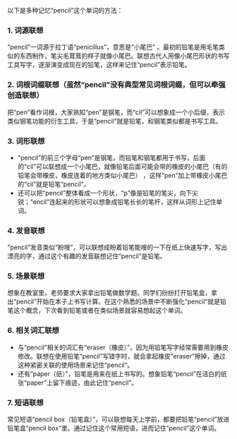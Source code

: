 以下是多种记忆“pencil”这个单词的方法：

### 1. 词源联想
“pencil”一词源于拉丁语“penicillus”，意思是“小尾巴” 。最初的铅笔是用毛笔类似的东西制作，笔尖毛茸茸的样子就像小尾巴。联想古代人用像小尾巴形状的书写工具写字，逐渐演变成现在的铅笔，这样来记住“pencil”表示铅笔。

### 2. 词根词缀联想（虽然“pencil”没有典型常见词根词缀，但可以牵强创造联想）
把“pen”看作词根，大家熟知“pen”是钢笔，而“cil”可以想象成一个小后缀，表示类似钢笔功能的衍生工具，于是“pencil”就是铅笔，和钢笔类似都是书写工具。

### 3. 词形联想
 - “pencil”的前三个字母“pen”是钢笔，而铅笔和钢笔都用于书写，后面的“cil”可以联想成一个小尾巴，就像铅笔后面可能会带的橡皮的小尾巴（有的铅笔会带橡皮，橡皮连着的地方类似小尾巴） ，这样“pen”加上带橡皮小尾巴的“cil”就是铅笔“pencil”。
 - 还可以把“pencil”整体看成一个形状，“p”像是铅笔的笔尖，向下尖锐；“encil”连起来的形状可以想象成铅笔长长的笔杆，这样从词形上记住单词。

### 4. 发音联想
“pencil”发音类似“盼嗖”，可以联想成盼着铅笔能嗖的一下在纸上快速写字，写出漂亮的字，通过这个有趣的发音联想记住“pencil”是铅笔。

### 5. 场景联想
想象在教室里，老师要求大家拿出铅笔做数学题。同学们纷纷打开铅笔盒，拿出“pencil”开始在本子上书写计算。在这个熟悉的场景中不断强化“pencil”就是铅笔这个概念，下次看到铅笔或者在类似场景就容易想起这个单词。

### 6. 相关词汇联想
 - 与“pencil”相关的词汇有“eraser（橡皮）”，因为用铅笔写字经常需要用到橡皮修改。联想在使用铅笔“pencil”写错字时，就会拿起橡皮“eraser”擦掉，通过这种紧密关联的使用场景来记住“pencil”。
 - 还有“paper（纸）”，铅笔是用来在纸上书写的。想象铅笔“pencil”在洁白的纸张“paper”上留下痕迹，由此记住“pencil”。

### 7. 短语联想
常见短语“pencil box（铅笔盒）”，可以联想每天上学前，都要把铅笔“pencil”放进铅笔盒“pencil box”里。通过记住这个常用短语，进而记住“pencil”这个单词。 